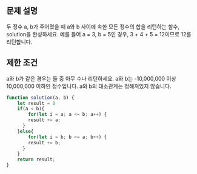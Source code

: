 ## 문제 설명
두 정수 a, b가 주어졌을 때 a와 b 사이에 속한 모든 정수의 합을 리턴하는 함수, solution을 완성하세요.
예를 들어 a = 3, b = 5인 경우, 3 + 4 + 5 = 12이므로 12를 리턴합니다.

## 제한 조건
a와 b가 같은 경우는 둘 중 아무 수나 리턴하세요.
a와 b는 -10,000,000 이상 10,000,000 이하인 정수입니다.
a와 b의 대소관계는 정해져있지 않습니다.

```javascript
function solution(a, b) {
    let result = 0
    if(a < b){
    	for(let i = a; a <= b; a++) {
        result += a;
      }
    }else{
    	for(let i = b; b <= a; b++) {
      	result += b;
      }
    }
    return result;
}
```